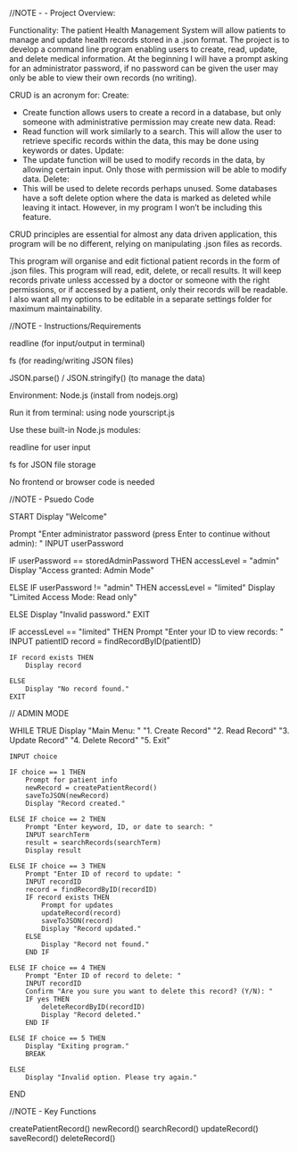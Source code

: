 //NOTE -  - Project Overview:

Functionality:
The patient Health Management System will allow patients to manage and update health records stored in a .json format. The project is to develop a command line program enabling users to create, read, update, and delete medical information. At the beginning I will have a prompt asking for an administrator password, if no password can be given the user may only be able to view their own records (no writing).

CRUD is an acronym for:
Create:
-	Create function allows users to create a record in a database, but only someone with administrative permission may create new data.
Read:
-	Read function will work similarly to a search. This will allow the user to retrieve specific records within the data, this may be done using keywords or dates.
Update:
-	The update function will be used to modify records in the data, by allowing certain input. Only those with permission will be able to modify data.
Delete:
-	This will be used to delete records perhaps unused. Some databases have a soft delete option where the data is marked as deleted while leaving it intact. However, in my program I won’t be including this feature.

CRUD principles are essential for almost any data driven application, this program will be no different, relying on manipulating .json files as records.

This program will organise and edit fictional patient records in the form of .json files. This program will read, edit, delete, or recall results. It will keep records private unless accessed by a doctor or someone with the right permissions, or if accessed by a patient, only their records will be readable. I also want all my options to be editable in a separate settings folder for maximum maintainability.

//NOTE - Instructions/Requirements

readline (for input/output in terminal)

fs (for reading/writing JSON files)

JSON.parse() / JSON.stringify() (to manage the data)

Environment: Node.js (install from nodejs.org)

Run it from terminal: using node yourscript.js

Use these built-in Node.js modules:

readline for user input

fs for JSON file storage

No frontend or browser code is needed


//NOTE - Psuedo Code

START
Display "Welcome"

Prompt "Enter administrator password (press Enter to continue without admin): "
INPUT userPassword

IF userPassword == storedAdminPassword THEN
    accessLevel = "admin"
    Display "Access granted: Admin Mode"

ELSE IF userPassword != "admin" THEN
    accessLevel = "limited"
    Display "Limited Access Mode: Read only"

ELSE
    Display "Invalid password."
    EXIT


IF accessLevel == "limited" THEN
    Prompt "Enter your ID to view records: "
    INPUT patientID
    record = findRecordByID(patientID)
    
    IF record exists THEN
        Display record

    ELSE
        Display "No record found."
    EXIT


// ADMIN MODE

WHILE TRUE
    Display 
    "Main Menu: "
    "1. Create Record"
    "2. Read Record"
    "3. Update Record"
    "4. Delete Record"
    "5. Exit"

    INPUT choice

    IF choice == 1 THEN
        Prompt for patient info
        newRecord = createPatientRecord()
        saveToJSON(newRecord)
        Display "Record created."

    ELSE IF choice == 2 THEN
        Prompt "Enter keyword, ID, or date to search: "
        INPUT searchTerm
        result = searchRecords(searchTerm)
        Display result

    ELSE IF choice == 3 THEN
        Prompt "Enter ID of record to update: "
        INPUT recordID
        record = findRecordByID(recordID)
        IF record exists THEN
            Prompt for updates
            updateRecord(record)
            saveToJSON(record)
            Display "Record updated."
        ELSE
            Display "Record not found."
        END IF

    ELSE IF choice == 4 THEN
        Prompt "Enter ID of record to delete: "
        INPUT recordID
        Confirm "Are you sure you want to delete this record? (Y/N): "
        IF yes THEN
            deleteRecordByID(recordID)
            Display "Record deleted."
        END IF

    ELSE IF choice == 5 THEN
        Display "Exiting program."
        BREAK

    ELSE
        Display "Invalid option. Please try again."
   
END

//NOTE - Key Functions

createPatientRecord()
newRecord()
searchRecord()
updateRecord()
saveRecord()
deleteRecord()
